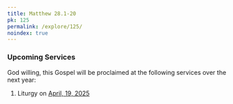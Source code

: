 ```yaml
---
title: Matthew 28.1-20
pk: 125
permalink: /explore/125/
noindex: true
---
```


### Upcoming Services

God willing, this Gospel will be proclaimed at the following services over the next year:


1. Liturgy on [April, 19, 2025](https://orthocal.info/readings/gregorian/2025/04/19/)
